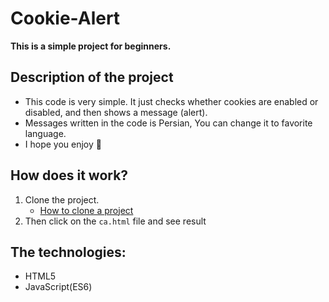 # Cookie-Alert
**This is a simple project for beginners.**

## Description of the project
- This code is very simple. It just checks whether cookies are enabled or disabled, and then shows a message (alert).
- Messages written in the code is Persian, You can change it to favorite language.
- I hope you enjoy :slightly_smiling_face:

## How does it work?
1. Clone the project.
   - [How to clone a project](https://docs.github.com/en/repositories/creating-and-managing-repositories/cloning-a-repository)
2. Then click on the ```ca.html``` file and see result

## The technologies:
- HTML5
- JavaScript(ES6)
